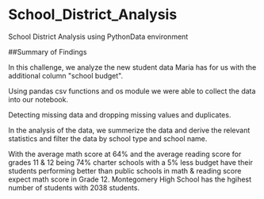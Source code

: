 # School_District_Analysis
School District Analysis using PythonData environment


##Summary of Findings

In this challenge, we analyze the new student data Maria has for us with the additional column "school budget". 

Using pandas csv functions and os module we were able to collect the data into our notebook.

Detecting missing data and dropping missing values and duplicates.

In the analysis of the data, we summerize the data and derive the relevant statistics and filter the data by school type and school name.

With the average math score at 64% and the average reading score for grades 11 & 12 being 74% charter schools with a 5% less budget have their students performing better than public schools in math & reading score expect math score in Grade 12. Montegomery High School has the hgihest number of students with 2038 students.
